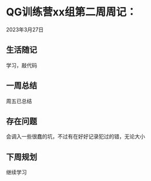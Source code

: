 # QG训练营xx组第二周周记：
2023年3月27日

## 生活随记

学习，敲代码

## 一周总结

周五已总结

## 存在问题

会调入一些很蠢的坑，不过有在好好记录犯过的错，无论大小

## 下周规划

继续学习

